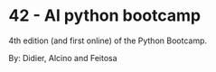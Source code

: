 # 42 - AI python bootcamp
4th edition (and first online) of the Python Bootcamp.

By: Didier, Alcino and Feitosa

